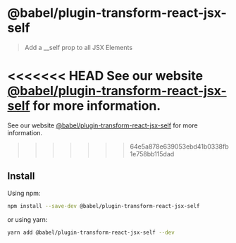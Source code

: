 # @babel/plugin-transform-react-jsx-self

> Add a __self prop to all JSX Elements

<<<<<<< HEAD
See our website [@babel/plugin-transform-react-jsx-self](https://babeljs.io/docs/en/next/babel-plugin-transform-react-jsx-self.html) for more information.
=======
See our website [@babel/plugin-transform-react-jsx-self](https://babeljs.io/docs/en/babel-plugin-transform-react-jsx-self) for more information.
>>>>>>> 64e5a878e639053ebd41b0338fb1e758bb115dad

## Install

Using npm:

```sh
npm install --save-dev @babel/plugin-transform-react-jsx-self
```

or using yarn:

```sh
yarn add @babel/plugin-transform-react-jsx-self --dev
```
